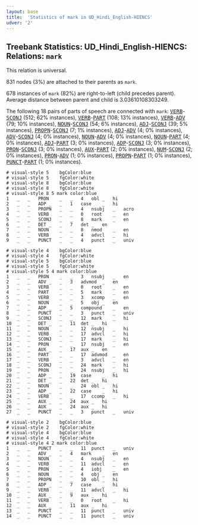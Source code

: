 ```yaml
---
layout: base
title:  'Statistics of mark in UD_Hindi_English-HIENCS'
udver: '2'
---
```


## Treebank Statistics: UD_Hindi_English-HIENCS: Relations: `mark`

This relation is universal.

831 nodes (3%) are attached to their parents as `mark`.

678 instances of `mark` (82%) are right-to-left (child precedes parent).
Average distance between parent and child is 3.03610108303249.

The following 18 pairs of parts of speech are connected with `mark`: <tt><a href="qhe_hiencs-pos-VERB.html">VERB</a></tt>-<tt><a href="qhe_hiencs-pos-SCONJ.html">SCONJ</a></tt> (512; 62% instances), <tt><a href="qhe_hiencs-pos-VERB.html">VERB</a></tt>-<tt><a href="qhe_hiencs-pos-PART.html">PART</a></tt> (108; 13% instances), <tt><a href="qhe_hiencs-pos-VERB.html">VERB</a></tt>-<tt><a href="qhe_hiencs-pos-ADV.html">ADV</a></tt> (79; 10% instances), <tt><a href="qhe_hiencs-pos-NOUN.html">NOUN</a></tt>-<tt><a href="qhe_hiencs-pos-SCONJ.html">SCONJ</a></tt> (54; 6% instances), <tt><a href="qhe_hiencs-pos-ADJ.html">ADJ</a></tt>-<tt><a href="qhe_hiencs-pos-SCONJ.html">SCONJ</a></tt> (39; 5% instances), <tt><a href="qhe_hiencs-pos-PROPN.html">PROPN</a></tt>-<tt><a href="qhe_hiencs-pos-SCONJ.html">SCONJ</a></tt> (7; 1% instances), <tt><a href="qhe_hiencs-pos-ADJ.html">ADJ</a></tt>-<tt><a href="qhe_hiencs-pos-ADV.html">ADV</a></tt> (4; 0% instances), <tt><a href="qhe_hiencs-pos-ADV.html">ADV</a></tt>-<tt><a href="qhe_hiencs-pos-SCONJ.html">SCONJ</a></tt> (4; 0% instances), <tt><a href="qhe_hiencs-pos-NOUN.html">NOUN</a></tt>-<tt><a href="qhe_hiencs-pos-ADV.html">ADV</a></tt> (4; 0% instances), <tt><a href="qhe_hiencs-pos-NOUN.html">NOUN</a></tt>-<tt><a href="qhe_hiencs-pos-PART.html">PART</a></tt> (4; 0% instances), <tt><a href="qhe_hiencs-pos-ADJ.html">ADJ</a></tt>-<tt><a href="qhe_hiencs-pos-PART.html">PART</a></tt> (3; 0% instances), <tt><a href="qhe_hiencs-pos-ADP.html">ADP</a></tt>-<tt><a href="qhe_hiencs-pos-SCONJ.html">SCONJ</a></tt> (3; 0% instances), <tt><a href="qhe_hiencs-pos-PRON.html">PRON</a></tt>-<tt><a href="qhe_hiencs-pos-SCONJ.html">SCONJ</a></tt> (3; 0% instances), <tt><a href="qhe_hiencs-pos-AUX.html">AUX</a></tt>-<tt><a href="qhe_hiencs-pos-PART.html">PART</a></tt> (2; 0% instances), <tt><a href="qhe_hiencs-pos-NUM.html">NUM</a></tt>-<tt><a href="qhe_hiencs-pos-SCONJ.html">SCONJ</a></tt> (2; 0% instances), <tt><a href="qhe_hiencs-pos-PRON.html">PRON</a></tt>-<tt><a href="qhe_hiencs-pos-ADV.html">ADV</a></tt> (1; 0% instances), <tt><a href="qhe_hiencs-pos-PROPN.html">PROPN</a></tt>-<tt><a href="qhe_hiencs-pos-PART.html">PART</a></tt> (1; 0% instances), <tt><a href="qhe_hiencs-pos-PUNCT.html">PUNCT</a></tt>-<tt><a href="qhe_hiencs-pos-PART.html">PART</a></tt> (1; 0% instances).


~~~ conllu
# visual-style 5	bgColor:blue
# visual-style 5	fgColor:white
# visual-style 8	bgColor:blue
# visual-style 8	fgColor:white
# visual-style 8 5 mark	color:blue
1	_	_	PRON	_	_	4	obl	_	hi
2	_	_	ADP	_	_	1	case	_	hi
3	_	_	PROPN	_	_	4	nsubj	_	acro
4	_	_	VERB	_	_	0	root	_	en
5	_	_	SCONJ	_	_	8	mark	_	en
6	_	_	DET	_	_	7	det	_	en
7	_	_	NOUN	_	_	8	nmod	_	en
8	_	_	VERB	_	_	4	advcl	_	hi
9	_	_	PUNCT	_	_	4	punct	_	univ

~~~


~~~ conllu
# visual-style 4	bgColor:blue
# visual-style 4	fgColor:white
# visual-style 5	bgColor:blue
# visual-style 5	fgColor:white
# visual-style 5 4 mark	color:blue
1	_	_	PRON	_	_	3	nsubj	_	en
2	_	_	ADV	_	_	3	advmod	_	en
3	_	_	VERB	_	_	0	root	_	en
4	_	_	PART	_	_	5	mark	_	en
5	_	_	VERB	_	_	3	xcomp	_	en
6	_	_	NOUN	_	_	5	obj	_	en
7	_	_	ADP	_	_	5	compound	_	en
8	_	_	PUNCT	_	_	3	punct	_	univ
9	_	_	SCONJ	_	_	12	mark	_	hi
10	_	_	DET	_	_	11	det	_	hi
11	_	_	NOUN	_	_	12	nsubj	_	hi
12	_	_	VERB	_	_	17	advcl	_	hi
13	_	_	SCONJ	_	_	17	mark	_	hi
14	_	_	PRON	_	_	17	nsubj	_	en
15	_	_	AUX	_	_	17	aux	_	en
16	_	_	PART	_	_	17	advmod	_	en
17	_	_	VERB	_	_	3	advcl	_	en
18	_	_	SCONJ	_	_	24	mark	_	hi
19	_	_	PRON	_	_	24	nsubj	_	hi
20	_	_	ADP	_	_	19	case	_	hi
21	_	_	DET	_	_	22	det	_	hi
22	_	_	NOUN	_	_	24	obl	_	hi
23	_	_	ADP	_	_	22	case	_	hi
24	_	_	VERB	_	_	17	ccomp	_	hi
25	_	_	AUX	_	_	24	aux	_	hi
26	_	_	AUX	_	_	24	aux	_	hi
27	_	_	PUNCT	_	_	3	punct	_	univ

~~~


~~~ conllu
# visual-style 2	bgColor:blue
# visual-style 2	fgColor:white
# visual-style 4	bgColor:blue
# visual-style 4	fgColor:white
# visual-style 4 2 mark	color:blue
1	_	_	PUNCT	_	_	11	punct	_	univ
2	_	_	ADV	_	_	4	mark	_	en
3	_	_	NOUN	_	_	4	nsubj	_	en
4	_	_	VERB	_	_	11	advcl	_	en
5	_	_	PRON	_	_	4	iobj	_	en
6	_	_	NOUN	_	_	4	obj	_	en
7	_	_	PROPN	_	_	10	obl	_	hi
8	_	_	ADP	_	_	7	case	_	hi
9	_	_	VERB	_	_	11	advcl	_	hi
10	_	_	AUX	_	_	9	aux	_	hi
11	_	_	VERB	_	_	0	root	_	hi
12	_	_	AUX	_	_	11	aux	_	hi
13	_	_	PUNCT	_	_	11	punct	_	univ
14	_	_	PUNCT	_	_	11	punct	_	univ

~~~


